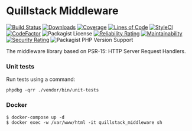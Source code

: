 # Quillstack Middleware

[![Build Status](https://app.travis-ci.com/quillstack/middleware.svg?branch=main)](https://app.travis-ci.com/quillstack/middleware)
[![Downloads](https://img.shields.io/packagist/dt/quillstack/middleware.svg)](https://packagist.org/packages/quillstack/middleware)
[![Coverage](https://sonarcloud.io/api/project_badges/measure?project=quillstack_middleware&metric=coverage)](https://sonarcloud.io/summary/new_code?id=quillstack_middleware)
[![Lines of Code](https://sonarcloud.io/api/project_badges/measure?project=quillstack_middleware&metric=ncloc)](https://sonarcloud.io/summary/new_code?id=quillstack_middleware)
[![StyleCI](https://github.styleci.io/repos/304422648/shield?branch=main)](https://github.styleci.io/repos/304422648?branch=main)
[![CodeFactor](https://www.codefactor.io/repository/github/quillstack/middleware/badge)](https://www.codefactor.io/repository/github/quillstack/middleware)
![Packagist License](https://img.shields.io/packagist/l/quillstack/middleware)
[![Reliability Rating](https://sonarcloud.io/api/project_badges/measure?project=quillstack_middleware&metric=reliability_rating)](https://sonarcloud.io/summary/new_code?id=quillstack_middleware)
[![Maintainability](https://api.codeclimate.com/v1/badges/8605086862df3345be8e/maintainability)](https://codeclimate.com/github/quillstack/middleware/maintainability)
[![Security Rating](https://sonarcloud.io/api/project_badges/measure?project=quillstack_middleware&metric=security_rating)](https://sonarcloud.io/summary/new_code?id=quillstack_middleware)
![Packagist PHP Version Support](https://img.shields.io/packagist/php-v/quillstack/middleware)

The middleware library based on PSR-15: HTTP Server Request Handlers.

### Unit tests

Run tests using a command:

```
phpdbg -qrr ./vendor/bin/unit-tests
```

### Docker

```shell
$ docker-compose up -d
$ docker exec -w /var/www/html -it quillstack_middleware sh
```
